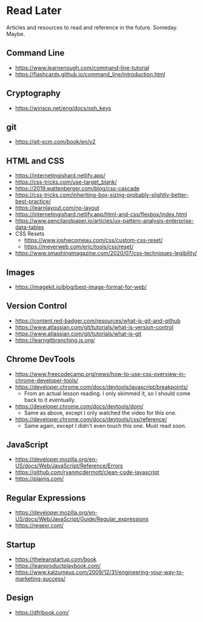 # Read Later

Articles and resources to read and reference in the future. Someday. Maybe. 

## Command Line

- https://www.learnenough.com/command-line-tutorial
- https://flashcards.github.io/command_line/introduction.html

## Cryptography

- https://winscp.net/eng/docs/ssh_keys

## git

- https://git-scm.com/book/en/v2

## HTML and CSS

- https://internetingishard.netlify.app/
- https://css-tricks.com/use-target_blank/
- https://2019.wattenberger.com/blog/css-cascade
- https://css-tricks.com/inheriting-box-sizing-probably-slightly-better-best-practice/
- https://learnlayout.com/no-layout
- https://internetingishard.netlify.app/html-and-css/flexbox/index.html
- https://www.pencilandpaper.io/articles/ux-pattern-analysis-enterprise-data-tables
- CSS Resets
    - https://www.joshwcomeau.com/css/custom-css-reset/
    - https://meyerweb.com/eric/tools/css/reset/
- https://www.smashingmagazine.com/2020/07/css-techniques-legibility/

## Images

- https://imagekit.io/blog/best-image-format-for-web/

## Version Control

- https://content.red-badger.com/resources/what-is-git-and-github
- https://www.atlassian.com/git/tutorials/what-is-version-control
- https://www.atlassian.com/git/tutorials/what-is-git
- https://learngitbranching.js.org/

## Chrome DevTools

- https://www.freecodecamp.org/news/how-to-use-css-overview-in-chrome-developer-tools/
- https://developer.chrome.com/docs/devtools/javascript/breakpoints/
    - From an actual lesson reading. I only skimmed it, so I should come back to it eventually.
- https://developer.chrome.com/docs/devtools/dom/
    - Same as above, except I only watched the video for this one.
- https://developer.chrome.com/docs/devtools/css/reference/
    - Same again, except I didn't even touch this one. Must read soon.

## JavaScript

- https://developer.mozilla.org/en-US/docs/Web/JavaScript/Reference/Errors
- https://github.com/ryanmcdermott/clean-code-javascript
- https://plainjs.com/

## Regular Expressions

- https://developer.mozilla.org/en-US/docs/Web/JavaScript/Guide/Regular_expressions
- https://regexr.com/

## Startup

- https://theleanstartup.com/book
- https://leanproductplaybook.com/
- https://www.kalzumeus.com/2009/12/31/engineering-your-way-to-marketing-success/

## Design

- https://dfrlbook.com/